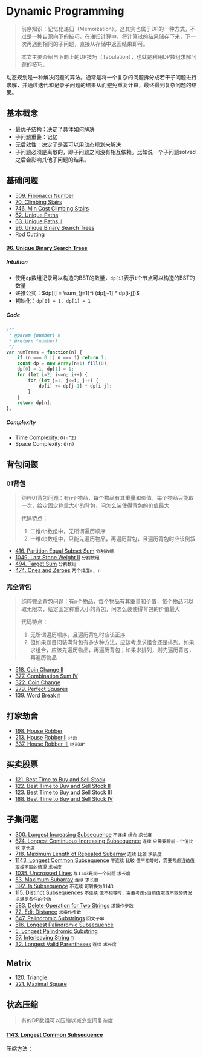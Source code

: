 # Dynamic Programming
> 前序知识：记忆化递归（Memoization）。这其实也属于DP的一种方式，不过是一种自顶向下的技巧。在递归计算中，将计算过的结果储存下来，下一次再遇到相同的子问题，直接从存储中返回结果即可。
>
> 本文主要介绍自下向上的DP技巧（Tabulation），也就是利用DP数组求解问题的技巧。

动态规划是一种解决问题的算法。通常是将一个复杂的问题拆分成若干子问题进行求解，并通过迭代和记录子问题的结果从而避免重复计算，最终得到复杂问题的结果。

## 基本概念
- 最优子结构：决定了具体如何解决
- 子问题重叠：记忆
- 无后效性：决定了是否可以用动态规划来解决
- 子问题必须是离散的，即子问题之间没有相互依赖。比如说一个子问题solved之后会影响其他子问题的结果。

## 基础问题
- [509. Fibonacci Number](https://leetcode.com/problems/fibonacci-number/)
- [70. Climbing Stairs](https://leetcode.com/problems/climbing-stairs/)
- [746. Min Cost Climbing Stairs](https://leetcode.com/problems/min-cost-climbing-stairs/)
- [62. Unique Paths](https://leetcode.com/problems/unique-paths/)
- [63. Unique Paths II](https://leetcode.com/problems/unique-paths-ii/)
- [96. Unique Binary Search Trees](https://leetcode.com/problems/unique-binary-search-trees/)
- Rod Cutting

#### [96. Unique Binary Search Trees](https://leetcode.com/problems/unique-binary-search-trees/)
##### Intuition
- 使用`dp`数组记录可以构造的BST的数量，`dp[i]`表示`i`个节点可以构造的BST的数量
- 递推公式：$`dp[i] = \sum_{j=1}^i (dp[j-1] * dp[i-j])`$
- 初始化：`dp[0] = 1, dp[1] = 1`
##### Code
```javascript
/**
 * @param {number} n
 * @return {number}
 */
var numTrees = function(n) {
    if (n === 0 || n === 1) return 1;
    const dp = new Array(n+1).fill(0);
    dp[0] = 1, dp[1] = 1;
    for (let i=2; i<=n; i++) {
        for (let j=1; j<=i; j++) {
            dp[i] += dp[j-1] * dp[i-j];
        }
    }
    return dp[n];
};
```
##### Complexity
- Time Complexity: `O(n^2)`
- Space Complexity: `O(n)`

## 背包问题
### 01背包
> 纯粹01背包问题：有n个物品，每个物品有其重量和价值，每个物品只能取一次，给定固定称重大小的背包，问怎么装使得背包的价值最大
> 
> 代码特点：
> 1. 二维dp数组中，无所谓遍历顺序
> 2. 一维dp数组中，只能先遍历物品，再遍历背包，且遍历背包时应该倒叙


- [416. Partition Equal Subset Sum](https://leetcode.com/problems/partition-equal-subset-sum/) `分割数组`
- [1049. Last Stone Weight II](https://leetcode.com/problems/last-stone-weight-ii/) `分割数组`
- [494. Target Sum](https://leetcode.com/problems/target-sum/) `分割数组`
- [474. Ones and Zeroes](https://leetcode.com/problems/ones-and-zeroes/) `两个维度m, n`

### 完全背包
> 纯粹完全背包问题：有n个物品，每个物品有其重量和价值，每个物品可以取无限次，给定固定称重大小的背包，问怎么装使得背包的价值最大
> 
> 代码特点：
> 1. 无所谓遍历顺序，且遍历背包时应该正序
> 2. 但如果题目问装满背包有多少种方法，应该考虑求组合还是排列。如果求组合，应该先遍历物品，再遍历背包；如果求排列，则先遍历背包，再遍历物品

- [518. Coin Change II](https://leetcode.com/problems/coin-change-ii/)
- [377. Combination Sum IV](https://leetcode.com/problems/combination-sum-iv/)
- [322. Coin Change](https://leetcode.com/problems/coin-change/)
- [279. Perfect Squares](https://leetcode.com/problems/perfect-squares/)
- [139. Word Break](https://leetcode.com/problems/word-break/) `🌟`

## 打家劫舍
- [198. House Robber](https://leetcode.com/problems/house-robber/)
- [213. House Robber II](https://leetcode.com/problems/house-robber-ii/) `环形`
- [337. House Robber III](https://leetcode.com/problems/house-robber-iii/) `树形DP`

## 买卖股票
- [121. Best Time to Buy and Sell Stock](https://leetcode.com/problems/best-time-to-buy-and-sell-stock/)
- [122. Best Time to Buy and Sell Stock II](https://leetcode.com/problems/best-time-to-buy-and-sell-stock-ii/)
- [123. Best Time to Buy and Sell Stock III](https://leetcode.com/problems/best-time-to-buy-and-sell-stock-iii/)
- [188. Best Time to Buy and Sell Stock IV](https://leetcode.com/problems/best-time-to-buy-and-sell-stock-iv/)

## 子集问题
- [300. Longest Increasing Subsequence](https://leetcode.com/problems/longest-increasing-subsequence/) `不连续` `组合` `求长度`
- [674. Longest Continuous Increasing Subsequence](https://leetcode.com/problems/longest-continuous-increasing-subsequence/) `连续` `只需要跟前一个值比较` `求长度`
- [718. Maximum Length of Repeated Subarray](https://leetcode.com/problems/maximum-length-of-repeated-subarray/) `连续` `比较` `求长度`
- [1143. Longest Common Subsequence](https://leetcode.com/problems/longest-common-subsequence/) `不连续` `比较` `值不相等时，需要考虑当前值取或不取的情况` `求长度`
- [1035. Uncrossed Lines](https://leetcode.com/problems/uncrossed-lines/) `与1143是同一个问题` `求长度`
- [53. Maximum Subarray](https://leetcode.com/problems/maximum-subarray/) `连续` `求长度`
- [392. Is Subsequence](https://leetcode.com/problems/is-subsequence/) `不连续` `可转换为1143`
- [115. Distinct Subsequences](https://leetcode.com/problems/distinct-subsequences/) `不连续` `值不相等时，需要考虑s当前值取或不取的情况` `求满足条件的个数`
- [583. Delete Operation for Two Strings](https://leetcode.com/problems/delete-operation-for-two-strings/) `求操作步数`
- [72. Edit Distance](https://leetcode.com/problems/edit-distance/) `求操作步数`
- [647. Palindromic Substrings](https://leetcode.com/problems/palindromic-substrings/) `回文子串`
- [516. Longest Palindromic Subsequence](https://leetcode.com/problems/longest-palindromic-subsequence/)
- [5. Longest Palindromic Substring](https://leetcode.com/problems/longest-palindromic-substring/)
- [97. Interleaving String](https://leetcode.com/problems/interleaving-string/) `🌟`
- [32. Longest Valid Parentheses](https://leetcode.com/problems/longest-valid-parentheses) `连续` `求长度`

## Matrix
- [120. Triangle](https://leetcode.com/problems/triangle/)
- [221. Maximal Square](https://leetcode.com/problems/maximal-square/)

## 状态压缩
> 有的DP数组可以压缩以减少空间复杂度
#### [1143. Longest Common Subsequence](https://leetcode.com/problems/longest-common-subsequence/)
压缩方法：

